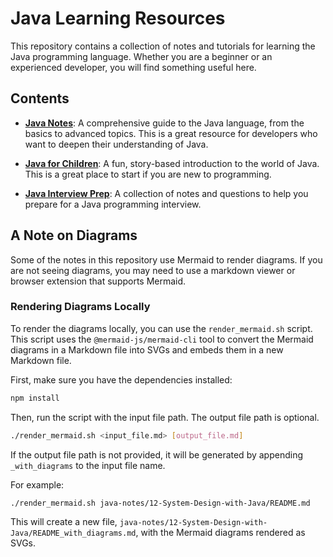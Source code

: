 # Java Learning Resources

This repository contains a collection of notes and tutorials for learning the Java programming language. Whether you are a beginner or an experienced developer, you will find something useful here.

## Contents

*   [**Java Notes**](./java-notes/README.md): A comprehensive guide to the Java language, from the basics to advanced topics. This is a great resource for developers who want to deepen their understanding of Java.

*   [**Java for Children**](./java-for-children/Dramatis_Personae.md): A fun, story-based introduction to the world of Java. This is a great place to start if you are new to programming.

*   [**Java Interview Prep**](./Java_Interview_Prep.md): A collection of notes and questions to help you prepare for a Java programming interview.

## A Note on Diagrams

Some of the notes in this repository use Mermaid to render diagrams. If you are not seeing diagrams, you may need to use a markdown viewer or browser extension that supports Mermaid.

### Rendering Diagrams Locally

To render the diagrams locally, you can use the `render_mermaid.sh` script. This script uses the `@mermaid-js/mermaid-cli` tool to convert the Mermaid diagrams in a Markdown file into SVGs and embeds them in a new Markdown file.

First, make sure you have the dependencies installed:

```bash
npm install
```

Then, run the script with the input file path. The output file path is optional.

```bash
./render_mermaid.sh <input_file.md> [output_file.md]
```

If the output file path is not provided, it will be generated by appending `_with_diagrams` to the input file name.

For example:

```bash
./render_mermaid.sh java-notes/12-System-Design-with-Java/README.md
```

This will create a new file, `java-notes/12-System-Design-with-Java/README_with_diagrams.md`, with the Mermaid diagrams rendered as SVGs.
